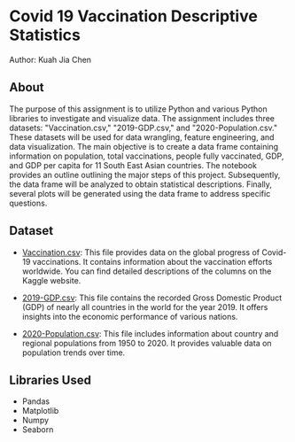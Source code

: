 # Covid 19 Vaccination Descriptive Statistics

Author: Kuah Jia Chen

## About 
The purpose of this assignment is to utilize Python and various Python libraries to investigate and visualize data. The assignment includes three datasets: "Vaccination.csv," "2019-GDP.csv," and "2020-Population.csv." These datasets will be used for data wrangling, feature engineering, and data visualization. The main objective is to create a data frame containing information on population, total vaccinations, people fully vaccinated, GDP, and GDP per capita for 11 South East Asian countries. The notebook provides an outline outlining the major steps of this project. Subsequently, the data frame will be analyzed to obtain statistical descriptions. Finally, several plots will be generated using the data frame to address specific questions.

## Dataset
- [Vaccination.csv](https://www.kaggle.com/gpreda/covid-worldvaccination-progress): This file provides data on the global progress of Covid-19 vaccinations. It contains information about the vaccination efforts worldwide. You can find detailed descriptions of the columns on the Kaggle website.

- [2019-GDP.csv](https://datacatalog.worldbank.org/dataset/gdp-ranking): This file contains the recorded Gross Domestic Product (GDP) of nearly all countries in the world for the year 2019. It offers insights into the economic performance of various nations.

- [2020-Population.csv](https://population.un.org/wpp/Download/Standard/CSV/): This file includes information about country and regional populations from 1950 to 2020. It provides valuable data on population trends over time.

## Libraries Used
- Pandas
- Matplotlib
- Numpy
- Seaborn 
